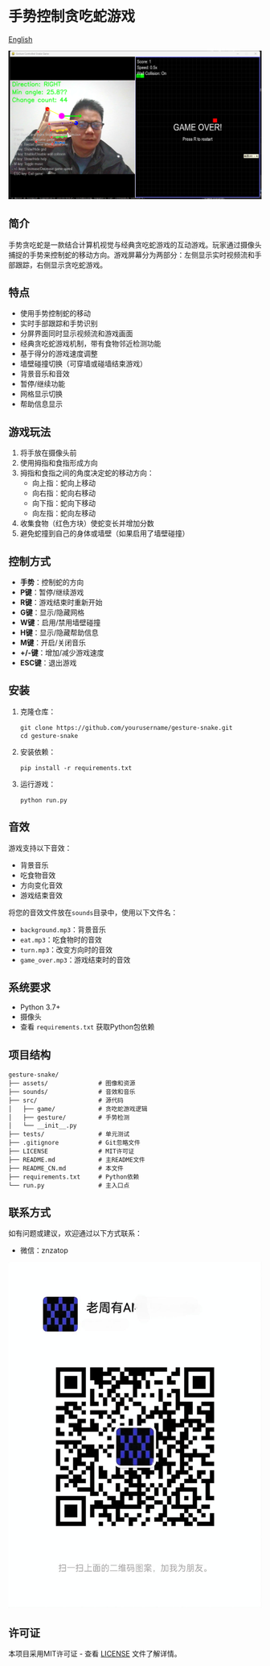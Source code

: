 # 手势控制贪吃蛇游戏

[English](README.md)

![游戏演示](https://github.com/wangqiqi/interesting_assets/raw/main/images/gensture_snake2.png)

## 简介

手势贪吃蛇是一款结合计算机视觉与经典贪吃蛇游戏的互动游戏。玩家通过摄像头捕捉的手势来控制蛇的移动方向。游戏屏幕分为两部分：左侧显示实时视频流和手部跟踪，右侧显示贪吃蛇游戏。

## 特点

- 使用手势控制蛇的移动
- 实时手部跟踪和手势识别
- 分屏界面同时显示视频流和游戏画面
- 经典贪吃蛇游戏机制，带有食物邻近检测功能
- 基于得分的游戏速度调整
- 墙壁碰撞切换（可穿墙或碰墙结束游戏）
- 背景音乐和音效
- 暂停/继续功能
- 网格显示切换
- 帮助信息显示

## 游戏玩法

1. 将手放在摄像头前
2. 使用拇指和食指形成方向
3. 拇指和食指之间的角度决定蛇的移动方向：
   - 向上指：蛇向上移动
   - 向右指：蛇向右移动
   - 向下指：蛇向下移动
   - 向左指：蛇向左移动
4. 收集食物（红色方块）使蛇变长并增加分数
5. 避免蛇撞到自己的身体或墙壁（如果启用了墙壁碰撞）

## 控制方式

- **手势**：控制蛇的方向
- **P键**：暂停/继续游戏
- **R键**：游戏结束时重新开始
- **G键**：显示/隐藏网格
- **W键**：启用/禁用墙壁碰撞
- **H键**：显示/隐藏帮助信息
- **M键**：开启/关闭音乐
- **+/-键**：增加/减少游戏速度
- **ESC键**：退出游戏

## 安装

1. 克隆仓库：
   ```
   git clone https://github.com/yourusername/gesture-snake.git
   cd gesture-snake
   ```

2. 安装依赖：
   ```
   pip install -r requirements.txt
   ```

3. 运行游戏：
   ```
   python run.py
   ```

## 音效

游戏支持以下音效：
- 背景音乐
- 吃食物音效
- 方向变化音效
- 游戏结束音效

将您的音效文件放在`sounds`目录中，使用以下文件名：
- `background.mp3`：背景音乐
- `eat.mp3`：吃食物时的音效
- `turn.mp3`：改变方向时的音效
- `game_over.mp3`：游戏结束时的音效

## 系统要求

- Python 3.7+
- 摄像头
- 查看 `requirements.txt` 获取Python包依赖

## 项目结构

```
gesture-snake/
├── assets/              # 图像和资源
├── sounds/              # 音效和音乐
├── src/                 # 源代码
│   ├── game/            # 贪吃蛇游戏逻辑
│   ├── gesture/         # 手势检测
│   └── __init__.py
├── tests/               # 单元测试
├── .gitignore           # Git忽略文件
├── LICENSE              # MIT许可证
├── README.md            # 主README文件
├── README_CN.md         # 本文件
├── requirements.txt     # Python依赖
└── run.py               # 主入口点
```

## 联系方式

如有问题或建议，欢迎通过以下方式联系：

- 微信：znzatop

![微信](https://github.com/wangqiqi/interesting_assets/raw/main/images/wechat.jpg)

## 许可证

本项目采用MIT许可证 - 查看 [LICENSE](LICENSE) 文件了解详情。 